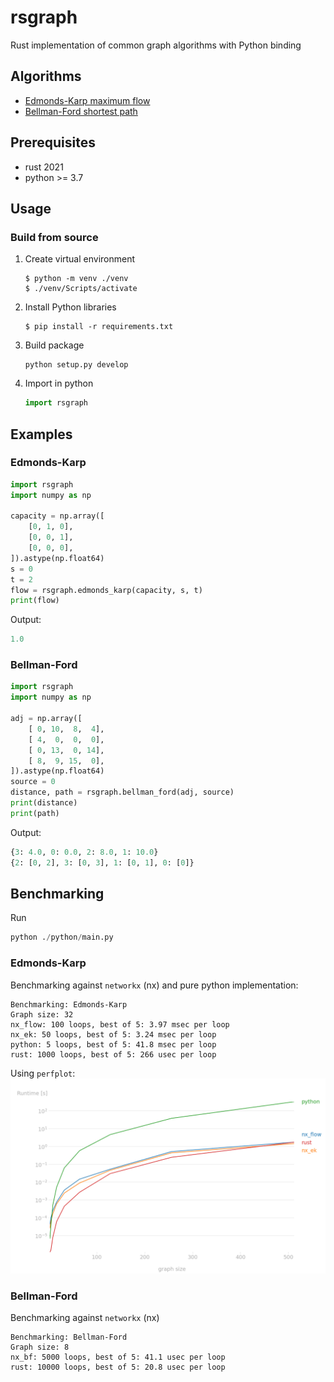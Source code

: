 # rsgraph
Rust implementation of common graph algorithms with Python binding

## Algorithms
- [Edmonds-Karp maximum flow](https://en.wikipedia.org/wiki/Edmonds%E2%80%93Karp_algorithm)
- [Bellman-Ford shortest path](https://en.wikipedia.org/wiki/Bellman%E2%80%93Ford_algorithm)

## Prerequisites
- rust 2021
- python >= 3.7

## Usage
### Build from source
1. Create virtual environment
    ```shell
    $ python -m venv ./venv
    $ ./venv/Scripts/activate
    ```

2. Install Python libraries
    ```shell
    $ pip install -r requirements.txt
    ```

3. Build package
    ```shell
    python setup.py develop
    ```

4. Import in python
    ```python
    import rsgraph
    ```

## Examples
### Edmonds-Karp
```python
import rsgraph
import numpy as np

capacity = np.array([
    [0, 1, 0],
    [0, 0, 1],
    [0, 0, 0],
]).astype(np.float64)
s = 0
t = 2
flow = rsgraph.edmonds_karp(capacity, s, t)
print(flow)
```
Output:
```python
1.0
```

### Bellman-Ford
```python
import rsgraph
import numpy as np

adj = np.array([
    [ 0, 10,  8,  4],
    [ 4,  0,  0,  0],
    [ 0, 13,  0, 14],
    [ 8,  9, 15,  0],
]).astype(np.float64)
source = 0
distance, path = rsgraph.bellman_ford(adj, source)
print(distance)
print(path)
```
Output:
```python
{3: 4.0, 0: 0.0, 2: 8.0, 1: 10.0}
{2: [0, 2], 3: [0, 3], 1: [0, 1], 0: [0]}
```

## Benchmarking
Run 
```python
python ./python/main.py
```

### Edmonds-Karp
Benchmarking against `networkx` (nx) and pure python implementation:
```
Benchmarking: Edmonds-Karp
Graph size: 32
nx_flow: 100 loops, best of 5: 3.97 msec per loop
nx_ek: 50 loops, best of 5: 3.24 msec per loop
python: 5 loops, best of 5: 41.8 msec per loop
rust: 1000 loops, best of 5: 266 usec per loop
```

Using `perfplot`:
![](./images/perf_edmonds_karp.png)

### Bellman-Ford
Benchmarking against `networkx` (nx)
```
Benchmarking: Bellman-Ford
Graph size: 8
nx_bf: 5000 loops, best of 5: 41.1 usec per loop
rust: 10000 loops, best of 5: 20.8 usec per loop
```